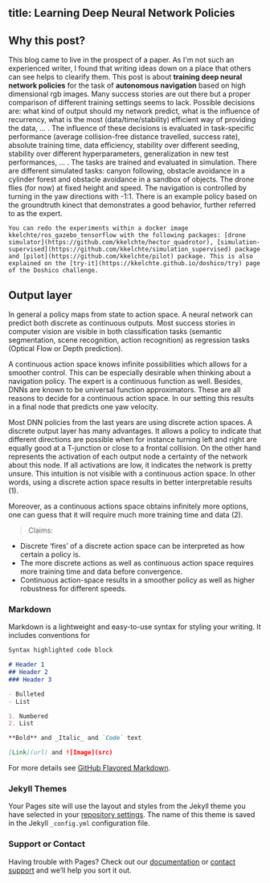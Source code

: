 title: Learning Deep Neural Network Policies
---
## Why this post?

This blog came to live in the prospect of a paper. As I'm not such an experienced writer, I found that writing ideas down on a place that others can see helps to clearify them. This post is about **training deep neural network policies** for the task of **autonomous navigation** based on high dimensional rgb images. Many success stories are out there but a proper comparison of different training settings seems to lack. Possible decisions are: what kind of output should my network predict, what is the influence of recurrency,  what is the most (data/time/stability) efficient way of providing the data, … . The influence of these decisions is evaluated in task-specific performance (average collision-free distance travelled, success rate), absolute training time, data efficiency, stability over different seeding, stability over different hyperparameters, generalization in new test performances, … . 
The tasks are trained and evaluated in simulation. There are different simulated tasks: canyon following, obstacle avoidance in a cylinder forest and obstacle avoidance in a sandbox of objects. 
The drone flies (for now) at fixed height and speed. The navigation is controlled by turning in the yaw directions with -1:1. There is an example policy based on the groundtruth kinect that demonstrates a good behavior, further referred to as the expert.

``` You can redo the experiments within a docker image kkelchte/ros_gazebo_tensorflow with the following packages: [drone simulator](https://github.com/kkelchte/hector_quadrotor), [simulation-supervised](https://github.com/kkelchte/simulation_supervised) package and [pilot](https://github.com/kkelchte/pilot) package. This is also explained on the [try-it](https://kkelchte.github.io/doshico/try) page of the Doshico challenge. ```

## Output layer
In general a policy maps from state to action space. A neural network can predict both discrete as continuous outputs. Most success stories in computer vision are visible in both classification tasks (semantic segmentation, scene recognition, action recognition) as regression tasks (Optical Flow or Depth prediction). 

A continuous action space knows infinite possibilities which allows for a smoother control. This can be especially desirable when thinking about a navigation policy. The expert is a continuous function as well. Besides, DNNs are known to be universal function approximators. These are all reasons to decide for a continuous action space. In our setting this results in a final node that predicts one yaw velocity.

Most DNN policies from the last years are using discrete action spaces. A discrete output layer has many advantages. It allows a policy to indicate that different directions are possible when for instance turning left and right are equally good at a T-junction or close to a frontal collision. On the other hand represents the activation of each output node a certainty of the network about this node. If all activations are low, it indicates the network is pretty unsure. This intuition is not visible with a continuous action space. In other words, using a discrete action space results in better interpretable results (1).

Moreover, as a continuous actions space obtains infinitely more options, one can guess that it will require much more training time and data (2).

> Claims:
- Discrete ‘fires’ of a discrete action space can be interpreted as how certain a policy is.
- The more discrete actions as well as continuous action space requires more training time and data before convergence.
- Continuous action-space results in a smoother policy as well as higher robustness for different speeds.


### Markdown

Markdown is a lightweight and easy-to-use syntax for styling your writing. It includes conventions for

```markdown
Syntax highlighted code block

# Header 1
## Header 2
### Header 3

- Bulleted
- List

1. Numbered
2. List

**Bold** and _Italic_ and `Code` text

[Link](url) and ![Image](src)
```

For more details see [GitHub Flavored Markdown](https://guides.github.com/features/mastering-markdown/).

### Jekyll Themes

Your Pages site will use the layout and styles from the Jekyll theme you have selected in your [repository settings](https://github.com/kkelchte/policy_learning_study/settings). The name of this theme is saved in the Jekyll `_config.yml` configuration file.

### Support or Contact

Having trouble with Pages? Check out our [documentation](https://help.github.com/categories/github-pages-basics/) or [contact support](https://github.com/contact) and we’ll help you sort it out.
